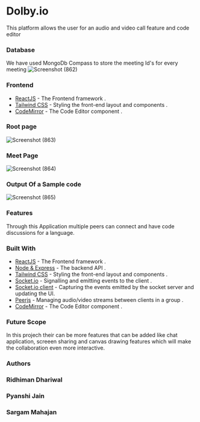 # Dolby.io
This platform allows the user for an audio and video call feature and code editor

### Database 
We have used MongoDb Compass to store the meeting Id's for every meeting 
![Screenshot (862)](https://user-images.githubusercontent.com/93005927/204723680-238e8b58-7ea2-4e84-b163-024ab5f78cb2.png)

### Frontend
- [ReactJS](https://reactjs.org/) - The Frontend framework .
- [Tailwind CSS](https://tailwindcss.com/) - Styling the front-end layout and components .
- [CodeMirror](https://uiwjs.github.io/react-codemirror/) - The Code Editor component .

### Root page
![Screenshot (863)](https://user-images.githubusercontent.com/93005927/204724689-c7960d3c-56d2-4313-91df-067f8f3a1207.png)

### Meet Page
![Screenshot (864)](https://user-images.githubusercontent.com/93005927/204724776-007eb627-88a2-4e95-adf3-74c442af1a36.png)

### Output Of a Sample code
![Screenshot (865)](https://user-images.githubusercontent.com/93005927/204724849-234648bb-6489-443e-a8c4-1a98b7284d02.png)

### Features
Through this Application multiple peers can connect and have code discussions for a language.

### Built With

- [ReactJS](https://reactjs.org/) - The Frontend framework .
- [Node & Express](https://nodejs.org/en/) - The backend API .
- [Tailwind CSS](https://tailwindcss.com/) - Styling the front-end layout and components .
- [Socket.io](https://socket.io/) - Signalling and emitting events to the client .
- [Socket.io client](https://www.npmjs.com/package/socket.io-client) - Capturing the events emitted by the socket server and updating the UI.
- [Peerjs](https://peerjs.com/) - Managing audio/video streams between clients in a group .
- [CodeMirror](https://uiwjs.github.io/react-codemirror/) - The Code Editor component .

### Future Scope
In this projech their can be more features that can be added like chat application, screeen sharing and canvas drawing features which will make the collaboration even more interactive.

### Authors
### Ridhiman Dhariwal
### Pyanshi Jain
### Sargam Mahajan


